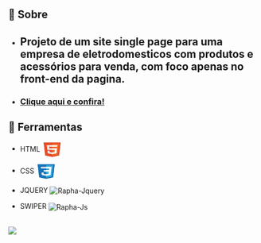 
## 🚨 Sobre 
- <h2> Projeto de um site single page para uma empresa de eletrodomesticos com produtos e acessórios para venda, com foco apenas no front-end da pagina. </h2>
- <h3><a href="https://marinhorapha.github.io/Venda-SinglePage/">Clique aqui e confira!</a></h3>

## 📜 Ferramentas

  - HTML  <img align="center" alt="Rapha-HTML" height="30" width="40" src="https://raw.githubusercontent.com/devicons/devicon/master/icons/html5/html5-original.svg">

  - CSS <img align="center" alt="Rapha-CSS" height="30" width="40" src="https://raw.githubusercontent.com/devicons/devicon/master/icons/css3/css3-original.svg">
  
  - JQUERY  <img align="center" alt="Rapha-Jquery" height="30" width="40" src="https://cdn.jsdelivr.net/gh/devicons/devicon@latest/icons/jquery/jquery-plain-wordmark.svg">

  - SWIPER   <img align="center" alt="Rapha-Js" height="30" width="35" src="https://github.com/user-attachments/assets/6f3d1912-4308-4241-a7e6-21b3ae191a77">
  
  
</br>
<div align="left">
<img width="650px" src="https://github.com/user-attachments/assets/af3ce84c-36ef-46f2-8042-721549e61939"> 
</div>
